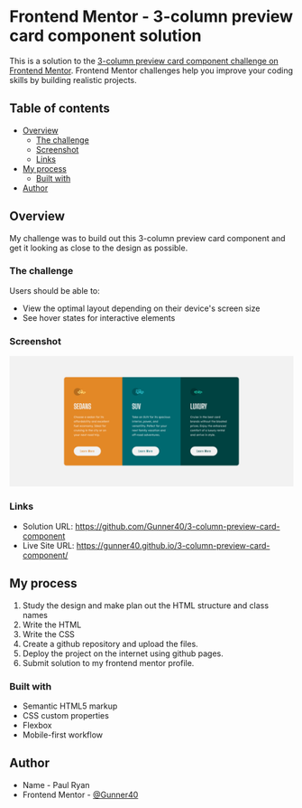 # Frontend Mentor - 3-column preview card component solution

This is a solution to the [3-column preview card component challenge on Frontend Mentor](https://www.frontendmentor.io/challenges/3column-preview-card-component-pH92eAR2-). Frontend Mentor challenges help you improve your coding skills by building realistic projects.

## Table of contents

- [Overview](#overview)
  - [The challenge](#the-challenge)
  - [Screenshot](#screenshot)
  - [Links](#links)
- [My process](#my-process)
  - [Built with](#built-with)
- [Author](#author)

## Overview

My challenge was to build out this 3-column preview card component and get it looking as close to the design as possible.

### The challenge

Users should be able to:

- View the optimal layout depending on their device's screen size
- See hover states for interactive elements

### Screenshot

![](./Screenshot-3-column-preview-card-component.png)

### Links

- Solution URL: https://github.com/Gunner40/3-column-preview-card-component
- Live Site URL: https://gunner40.github.io/3-column-preview-card-component/ 

## My process

1. Study the design and make plan out the HTML structure and class names
2. Write the HTML
3. Write the CSS
4. Create a github repository and upload the files.
5. Deploy the project on the internet using github pages.
6. Submit solution to my frontend mentor profile.

### Built with

- Semantic HTML5 markup
- CSS custom properties
- Flexbox
- Mobile-first workflow

## Author

- Name - Paul Ryan
- Frontend Mentor - [@Gunner40](https://www.frontendmentor.io/profile/Gunner40)
